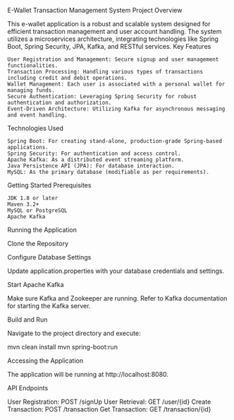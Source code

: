 E-Wallet Transaction Management System
Project Overview

This e-wallet application is a robust and scalable system designed for efficient transaction management and user account handling. The system utilizes a microservices architecture, integrating technologies like Spring Boot, Spring Security, JPA, Kafka, and RESTful services.
Key Features

    User Registration and Management: Secure signup and user management functionalities.
    Transaction Processing: Handling various types of transactions including credit and debit operations.
    Wallet Management: Each user is associated with a personal wallet for managing funds.
    Secure Authentication: Leveraging Spring Security for robust authentication and authorization.
    Event-Driven Architecture: Utilizing Kafka for asynchronous messaging and event handling.

Technologies Used

    Spring Boot: For creating stand-alone, production-grade Spring-based applications.
    Spring Security: For authentication and access control.
    Apache Kafka: As a distributed event streaming platform.
    Java Persistence API (JPA): For database interaction.
    MySQL: As the primary database (modifiable as per requirements).
    

Getting Started
Prerequisites

    JDK 1.8 or later
    Maven 3.2+
    MySQL or PostgreSQL
    Apache Kafka

Running the Application

Clone the Repository



Configure Database Settings

Update application.properties with your database credentials and settings.

Start Apache Kafka

Make sure Kafka and Zookeeper are running. Refer to Kafka documentation for starting the Kafka server.

Build and Run

Navigate to the project directory and execute:


mvn clean install
mvn spring-boot:run

Accessing the Application

The application will be running at http://localhost:8080.

API Endpoints

User Registration: POST /signUp
User Retrieval: GET /user/{id}
Create Transaction: POST /transaction
Get Transaction: GET /transaction/{id}
